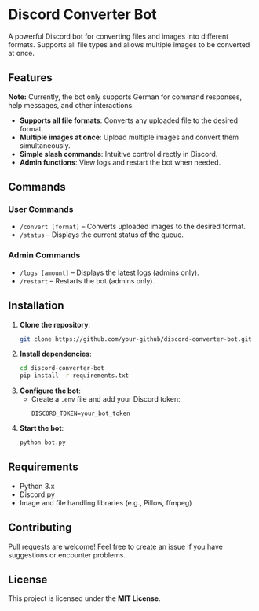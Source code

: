 # Discord Converter Bot

A powerful Discord bot for converting files and images into different formats. Supports all file types and allows multiple images to be converted at once.

## Features

**Note:** Currently, the bot only supports German for command responses, help messages, and other interactions.
- **Supports all file formats**: Converts any uploaded file to the desired format.
- **Multiple images at once**: Upload multiple images and convert them simultaneously.
- **Simple slash commands**: Intuitive control directly in Discord.
- **Admin functions**: View logs and restart the bot when needed.

## Commands
### User Commands
- `/convert [format]` – Converts uploaded images to the desired format.
- `/status` – Displays the current status of the queue.

### Admin Commands
- `/logs [amount]` – Displays the latest logs (admins only).
- `/restart` – Restarts the bot (admins only).

## Installation
1. **Clone the repository**:
   ```bash
   git clone https://github.com/your-github/discord-converter-bot.git
   ```
2. **Install dependencies**:
   ```bash
   cd discord-converter-bot
   pip install -r requirements.txt
   ```
3. **Configure the bot**:
   - Create a `.env` file and add your Discord token:
     ```
     DISCORD_TOKEN=your_bot_token
     ```
4. **Start the bot**:
   ```bash
   python bot.py
   ```

## Requirements
- Python 3.x
- Discord.py
- Image and file handling libraries (e.g., Pillow, ffmpeg)

## Contributing
Pull requests are welcome! Feel free to create an issue if you have suggestions or encounter problems.

## License
This project is licensed under the **MIT License**.

